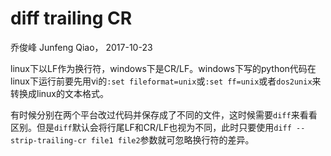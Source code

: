 # diff trailing CR

乔俊峰 Junfeng Qiao， 2017-10-23

linux下以LF作为换行符，windows下是CR/LF。windows下写的python代码在linux下运行前要先用vi的`:set fileformat=unix`或`:set ff=unix`或者`dos2unix`来转换成linux的文本格式。

有时候分别在两个平台改过代码并保存成了不同的文件，这时候需要`diff`来看看区别。但是`diff`默认会将行尾LF和CR/LF也视为不同，此时只要使用`diff --strip-trailing-cr file1 file2`参数就可忽略换行符的差异。